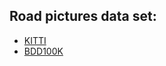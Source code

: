 
## Road pictures data set:
 - [KITTI](https://opendatalab.com/OpenDataLab/KITTI_Road/tree/main/raw)
 - [BDD100K](https://opendatalab.com/OpenDataLab/BDD100K/tree/main)
